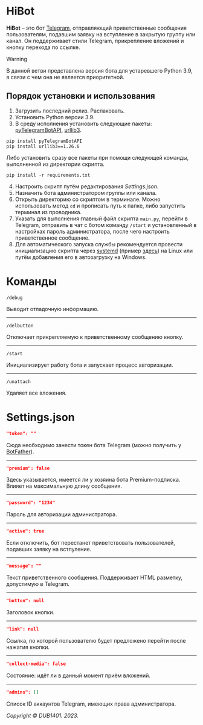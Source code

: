 # HiBot
**HiBot** – это бот [Telegram](https://telegram.org/), отправляющий приветственные сообщения пользователям, подавшим заявку на вступление в закрытую группу или канал. Он поддерживает стили Telegram, прикрепление вложений и кнопку перехода по ссылке.

> [!WARNING]  
> В данной ветви представлена версия бота для устаревшего Python 3.9, в связи с чем она не является приоритетной.

## Порядок установки и использования
1. Загрузить последний релиз. Распаковать.
2. Установить Python версии 3.9.
3. В среду исполнения установить следующие пакеты: [pyTelegramBotAPI](https://github.com/eternnoir/pyTelegramBotAPI?ysclid=loq3f2bmuz181940716), [urllib3](https://github.com/urllib3/urllib3).
```
pip install pyTelegramBotAPI
pip install urllib3==1.26.6
```
Либо установить сразу все пакеты при помощи следующей команды, выполненной из директории скрипта.
```
pip install -r requirements.txt
```
4. Настроить скрипт путём редактирования _Settings.json_.
5. Назначить бота администратором группы или канала.
6. Открыть директорию со скриптом в терминале. Можно использовать метод `cd` и прописать путь к папке, либо запустить терминал из проводника.
7. Указать для выполнения главный файл скрипта `main.py`, перейти в Telegram, отправить в чат с ботом команду `/start` и установленный в настройках пароль администратора, после чего настроить приветственное сообщение.
8. Для автоматического запуска службы рекомендуется провести инициализацию скрипта через [systemd](https://github.com/systemd/systemd) (пример [здесь](https://github.com/DUB1401/HiBot/tree/main/systemd)) на Linux или путём добавления его в автозагрузку на Windows.

# Команды
```
/debug
```
Выводит отладочную информацию.
___
```
/delbutton
```
Отключает прикрепляемую к приветственному сообщению кнопку.
___
```
/start
```
Инициализирует работу бота и запускает процесс авторизации.
___
```
/unattach
```
Удаляет все вложения.

# Settings.json
```JSON
"token": ""
```
Сюда необходимо занести токен бота Telegram (можно получить у [BotFather](https://t.me/BotFather)).
___
```JSON
"premium": false
```
Здесь указывается, имеется ли у хозяина бота Premium-подписка. Влияет на максимальную длину сообщения.
___
```JSON
"password": "1234"
```
Пароль для авторизации администратора.
___
```JSON
"active": true
```
Если отключить, бот перестанет приветствовать пользователей, подавших заявку на встпуление.
___
```JSON
"message": ""
```
Текст приветственного сообщения. Поддерживает HTML разметку, допустимую в Telegram.
___
```JSON
"button": null
```
Заголовок кнопки.
___
```JSON
"link": null
```
Ссылка, по которой пользователю будет предложено перейти после нажатия кнопки.
___
```JSON
"collect-media": false
```
Состояние: идёт ли в данный момент приём вложений.
___
```JSON
"admins": []
```
Список ID аккаунтов Telegram, имеющих права администратора.

_Copyright © DUB1401. 2023._

